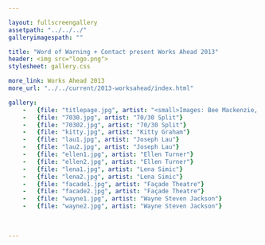 ```yaml
---

layout: fullscreengallery
assetpath: "../../../"
galleryimagespath: ""

title: "Word of Warning + Contact present Works Ahead 2013"
header: <img src="logo.png">
stylesheet: gallery.css

more_link: Works Ahead 2013
more_url: "../../current/2013-worksahead/index.html"

gallery:
    -   {file: "titlepage.jpg", artist: "<small>Images: Bee Mackenzie, Javier Camañas Saéz, Tamsin Drury, Andrew Crofts</small>"}
    -   {file: "7030.jpg", artist: "70/30 Split"}
    -   {file: "70302.jpg", artist: "70/30 Split"}
    -   {file: "kitty.jpg", artist: "Kitty Graham"}
    -   {file: "lau1.jpg", artist: "Joseph Lau"}
    -   {file: "lau2.jpg", artist: "Joseph Lau"}
    -   {file: "ellen1.jpg", artist: "Ellen Turner"}
    -   {file: "ellen2.jpg", artist: "Ellen Turner"}
    -   {file: "lena1.jpg", artist: "Lena Simic"}
    -   {file: "lena2.jpg", artist: "Lena Simic"}
    -   {file: "facade1.jpg", artist: "Façade Theatre"}
    -   {file: "facade2.jpg", artist: "Façade Theatre"}
    -   {file: "wayne1.jpg", artist: "Wayne Steven Jackson"}
    -   {file: "wayne2.jpg", artist: "Wayne Steven Jackson"}
    
    
    
---
```

